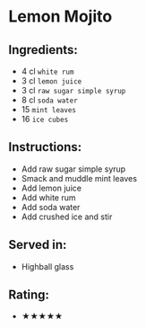 # Lemon Mojito

## Ingredients:
- 4 cl `white rum`
- 3 cl `lemon juice`
- 3 cl `raw sugar simple syrup`
- 8 cl `soda water`
- 15 `mint leaves`
- 16 `ice cubes`

## Instructions:
- Add raw sugar simple syrup
- Smack and muddle mint leaves
- Add lemon juice
- Add white rum
- Add soda water
- Add crushed ice and stir

## Served in:
- Highball glass

## Rating:
- ★★★★★